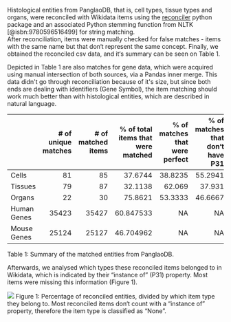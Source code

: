
Histological entities from PanglaoDB, that is, cell types, tissue types and organs, were reconciled with Wikidata items using the [reconciler](https://pypi.org/project/reconciler/)
python package and an associated Python stemming function from NLTK [@isbn:9780596516499] for string matching.  
After reconciliation, items were manually checked for false matches - items with the same name but that don‘t represent the same concept. Finally, we obtained the reconciled csv data, and it‘s summary can be seen on Table 1. 

Depicted in Table 1 are also matches for gene data, which were acquired using manual intersection of both sources, via a Pandas inner merge. This data didn't go through reconciliation because of it's size, but since both ends are dealing with identifiers (Gene Symbol), the item matching should work much better than with histological entities, which are described in natural language.

|         |   # of unique matches  |   # of matched items |   % of total items that were matched |   % of matches that were perfect |   % of matches that don‘t have P31 |
|:--------|-------------------:|-----------------:|---------------:|---------------------------:|------------------:|
| Cells   |                 81 |               85 |        37.6744 |                    38.8235 |           55.2941 |
| Tissues |                 79 |               87 |        32.1138 |                    62.069  |           37.931  |
| Organs  |                 22 |               30 |        75.8621 |                    53.3333 |           46.6667 |
| Human Genes |                 35423 |               35427 |        60.847533 |                    NA      |           NA      |
| Mouse Genes  |                 25124 |               25127 |        46.704962 |                    NA      |           NA      |
Table 1: Summary of the matched entities from PanglaoDB.

Afterwards, we analysed which types these reconciled items belonged to in Wikidata, which is indicated by their “instance of” (P31) property. 
Most items were missing this information (Figure 1).

![](../../analysis/figs/reconciled_items.png)
Figure 1: Percentage of reconciled entities, divided by which item type they belong to. Most reconciled items don‘t count with a “instance of” property,
therefore the item type is classified as “None”. 